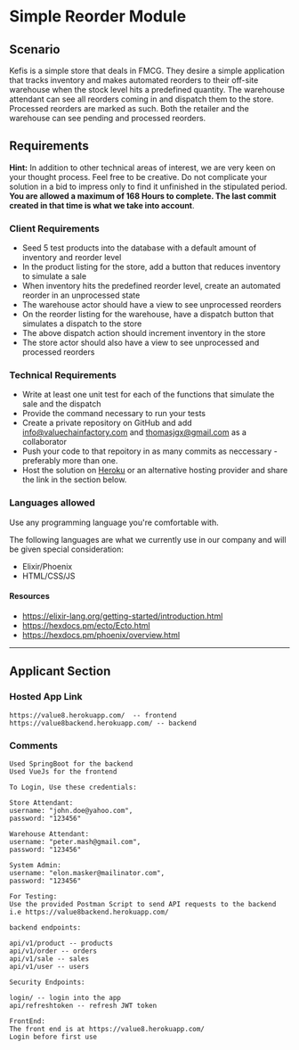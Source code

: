 # Simple Reorder Module

## Scenario

Kefis is a simple store that deals in FMCG. They desire a simple application that tracks inventory and makes automated reorders to their off-site warehouse when the stock level hits a predefined quantity.
The warehouse attendant can see all reorders coming in and dispatch them to the store. Processed reorders are marked as such.
Both the retailer and the warehouse can see pending and processed reorders.

## Requirements

**Hint:** In addition to other technical areas of interest, we are very keen on your thought process. Feel free to be creative. Do not complicate your solution in a bid to impress only to find it unfinished in the stipulated period.
**You are allowed a maximum of 168 Hours to complete. The last commit created in that time is what we take into account**.

### Client Requirements

- Seed 5 test products into the database with a default amount of inventory and reorder level
- In the product listing for the store, add a button that reduces inventory to simulate a sale
- When inventory hits the predefined reorder level, create an automated reorder in an unprocessed state
- The warehouse actor should have a view to see unprocessed reorders
- On the reorder listing for the warehouse, have a dispatch button that simulates a dispatch to the store
- The above dispatch action should increment inventory in the store
- The store actor should also have a view to see unprocessed and processed reorders

### Technical Requirements

- Write at least one unit test for each of the functions that simulate the sale and the dispatch
- Provide the command necessary to run your tests
- Create a private repository on GitHub and add [info@valuechainfactory.com](mailto:info@valuechainfactory.com) and [thomasjgx@gmail.com](mailto:thomasjgx@gmail.com) as a collaborator
- Push your code to that repoitory in as many commits as neccessary - preferably more than one.
- Host the solution on [Heroku](https://www.heroku.com/) or an alternative hosting provider and share the link in the section below.

### Languages allowed

Use any programming language you're comfortable with.

The following languages are what we currently use in our company and will be given special consideration:

- Elixir/Phoenix
- HTML/CSS/JS

#### Resources

- https://elixir-lang.org/getting-started/introduction.html
- https://hexdocs.pm/ecto/Ecto.html
- https://hexdocs.pm/phoenix/overview.html

---

## Applicant Section

### Hosted App Link

    https://value8.herokuapp.com/  -- frontend
    https://value8backend.herokuapp.com/ -- backend

### Comments

    Used SpringBoot for the backend
    Used VueJs for the frontend
    
    To Login, Use these credentials:
    
    Store Attendant:
    username: "john.doe@yahoo.com",
    password: "123456"
    
    Warehouse Attendant:
    username: "peter.mash@gmail.com",
    password: "123456"
    
    System Admin:
    username: "elon.masker@mailinator.com",
    password: "123456"
    
    For Testing:
    Use the provided Postman Script to send API requests to the backend i.e https://value8backend.herokuapp.com/
    
    backend endpoints:
    
    api/v1/product -- products
    api/v1/order -- orders
    api/v1/sale -- sales
    api/v1/user -- users
    
    Security Endpoints:
    
    login/ -- login into the app
    api/refreshtoken -- refresh JWT token
    
    FrontEnd:
    The front end is at https://value8.herokuapp.com/
    Login before first use
    
    
    
    
    
    
    
    
    
    
    
    
